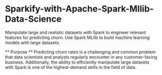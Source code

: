 # Sparkify-with-Apache-Spark-Mllib-Data-Science
Manipulate large and realistic datasets with Spark to engineer relevant features for predicting churn. 
Use Spark MLlib to build machine learning models with large datasets.


** Purpose **
Predicting churn rates is a challenging and common problem that data scientists and analysts regularly encounter in any customer-facing business. Additionally, the ability to efficiently manipulate large datasets with Spark is one of the highest-demand skills in the field of data.
